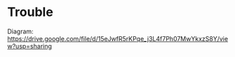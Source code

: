 # Trouble

Diagram: https://drive.google.com/file/d/15eJwfR5rKPqe_j3L4f7Ph07MwYkxzS8Y/view?usp=sharing
